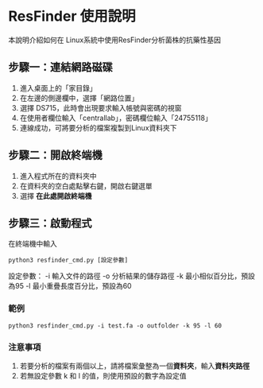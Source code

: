 # ResFinder 使用說明

本說明介紹如何在 Linux系統中使用ResFinder分析菌株的抗藥性基因

## 步驟一：連結網路磁碟

 1. 進入桌面上的「家目錄」
 2. 在左邊的側邊欄中，選擇「網路位置」
 3. 選擇 DS715，此時會出現要求輸入帳號與密碼的視窗
 4. 在使用者欄位輸入「centrallab」，密碼欄位輸入「24755118」
 5. 連線成功，可將要分析的檔案複製到Linux資料夾下

## 步驟二：開啟終端機

 1. 進入程式所在的資料夾中
 2. 在資料夾的空白處點擊右鍵，開啟右鍵選單
 3. 選擇 **在此處開啟終端機**

## 步驟三：啟動程式
在終端機中輸入
```
python3 resfinder_cmd.py [設定參數]
```
設定參數：
	-i 輸入文件的路徑
	-o 分析結果的儲存路徑
	-k 最小相似百分比，預設為95
	-l 最小重疊長度百分比，預設為60

### 範例
```
python3 resfinder_cmd.py -i test.fa -o outfolder -k 95 -l 60
```
### 注意事項

 1. 若要分析的檔案有兩個以上，請將檔案彙整為一個**資料夾**，輸入**資料夾路徑**
 2. 若無設定參數 k 和 l 的值，則使用預設的數字為設定值


<!--stackedit_data:
eyJoaXN0b3J5IjpbNjk5NDAyODgyLDU2MDQ1MzY1OSwtMTM3Mj
AxODUzNywtMTIzNzk2NzEyOSwtODU3NTAxNjczLC0xNDM0NTMz
ODY5LC0xNDQ1MTE4MzQ2LDExODgxODQ4MiwxMTgzNzAyNTE4LD
EyOTg2NTc1MjVdfQ==
-->